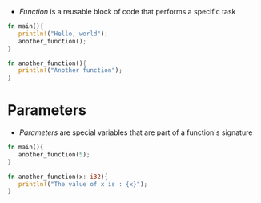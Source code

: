 - *Function* is a reusable block of code that performs a specific task
```rust
fn main(){
   println!("Hello, world");
   another_function();
}

fn another_function(){
   println!("Another function");
}
```

# Parameters
- *Parameters* are special variables that are part of a function's signature
```rust 
fn main(){
   another_function(5);
}

fn another_function(x: i32){
   println!("The value of x is : {x}");
}
```